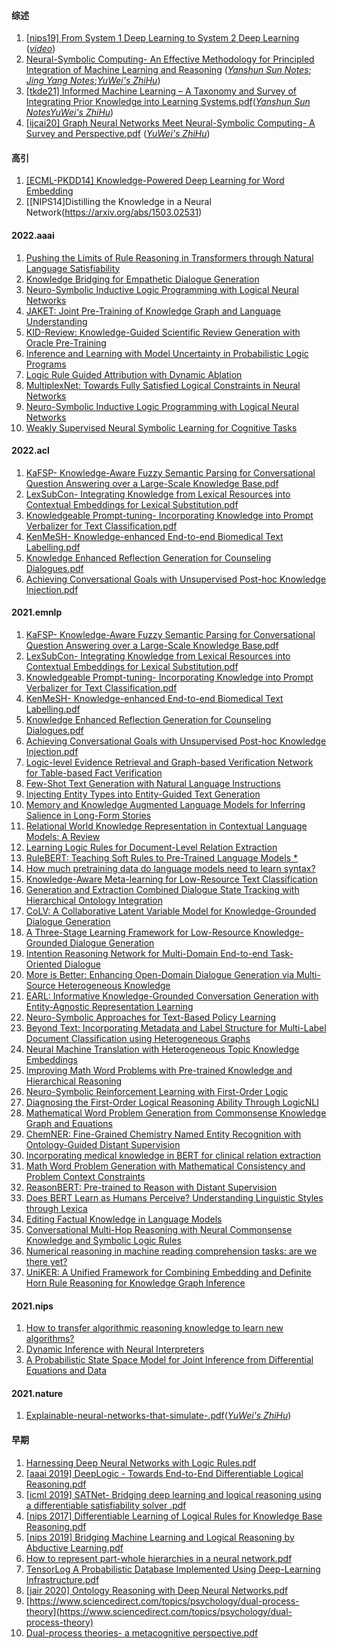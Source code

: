 
#### 综述
1. [[nips19] From System 1 Deep Learning to System 2 Deep Learning](http://www.iro.umontreal.ca/~bengioy/AAAI-9feb2020.pdf) ([_video_](https://www.bilibili.com/video/BV1JX4y1K7nZ))
2. [Neural-Symbolic Computing- An Effective Methodology for Principled Integration of Machine Learning and Reasoning](https://arxiv.org/abs/1905.06088v1) ([_Yanshun Sun Notes_](https://zhuanlan.zhihu.com/p/569194269); [_Jing Yang Notes_]();[_YuWei's ZhiHu_](https://zhuanlan.zhihu.com/p/552723425))
3. [[tkde21] Informed Machine Learning – A Taxonomy and Survey of Integrating Prior Knowledge into Learning Systems.pdf](https://github.com/ICTKC/MustReadPapers_DPC/files/6723067/tkde21.Informed.Machine.Learning.A.Taxonomy.and.Survey.of.Integrating.Prior.Knowledge.into.Learning.Systems.pdf)([_Yanshun Sun Notes_](https://zhuanlan.zhihu.com/p/568100411)[_YuWei's ZhiHu_](https://zhuanlan.zhihu.com/p/555493207))
4. [[ijcai20] Graph Neural Networks Meet Neural-Symbolic Computing- A Survey and Perspective.pdf](https://github.com/ICTKC/MustReadPapers_DPC/files/6682301/ijcai20.Graph.Neural.Networks.Meet.Neural-Symbolic.Computing-.A.Survey.and.Perspective.pdf) ([_YuWei's ZhiHu_](https://zhuanlan.zhihu.com/p/552721227))

#### 高引
1. [[ECML-PKDD14] Knowledge-Powered Deep Learning for Word Embedding](https://www.microsoft.com/en-us/research/publication/knowledge-powered-deep-learning-for-word-embedding/)
2. [[NIPS14]Distilling the Knowledge in a Neural Network(https://arxiv.org/abs/1503.02531)

#### 2022.aaai
1. [Pushing the Limits of Rule Reasoning in Transformers through Natural Language Satisfiability](https://aaai-2022.virtualchair.net/poster_aaai11028)
2. [Knowledge Bridging for Empathetic Dialogue Generation](https://aaai-2022.virtualchair.net/poster_aaai8261)
3. [Neuro-Symbolic Inductive Logic Programming with Logical Neural Networks](https://aaai-2022.virtualchair.net/poster_aaai9950)
4. [JAKET: Joint Pre-Training of Knowledge Graph and Language Understanding](https://aaai-2022.virtualchair.net/poster_aaai4850)
5. [KID-Review: Knowledge-Guided Scientific Review Generation with Oracle Pre-Training](https://aaai-2022.virtualchair.net/poster_aaai4805)
6. [Inference and Learning with Model Uncertainty in Probabilistic Logic Programs](https://aaai-2022.virtualchair.net/poster_aaai3743)
7. [Logic Rule Guided Attribution with Dynamic Ablation](https://aaai-2022.virtualchair.net/poster_aaai6542)
8. [MultiplexNet: Towards Fully Satisfied Logical Constraints in Neural Networks](https://aaai-2022.virtualchair.net/poster_aaai2312)
9. [Neuro-Symbolic Inductive Logic Programming with Logical Neural Networks](https://aaai-2022.virtualchair.net/poster_aaai9950)
10. [Weakly Supervised Neural Symbolic Learning for Cognitive Tasks](https://aaai-2022.virtualchair.net/poster_aaai988)


#### 2022.acl
1. [KaFSP- Knowledge-Aware Fuzzy Semantic Parsing for Conversational Question Answering over a Large-Scale Knowledge Base.pdf](https://github.com/ICTKC/Papers_DPC/files/8860698/2022.acl-long.35KaFSP-.Knowledge-Aware.Fuzzy.Semantic.Parsing.for.Conversational.Question.Answering.over.a.Large-Scale.Knowledge.Base.pdf)
2. [LexSubCon- Integrating Knowledge from Lexical Resources into Contextual Embeddings for Lexical Substitution.pdf](https://github.com/ICTKC/Papers_DPC/files/8860699/2022.acl-long.87-abs.LexSubCon-.Integrating.Knowledge.from.Lexical.Resources.into.Contextual.Embeddings.for.Lexical.Substitution.pdf)
3. [Knowledgeable Prompt-tuning- Incorporating Knowledge into Prompt Verbalizer for Text Classification.pdf](https://github.com/ICTKC/Papers_DPC/files/8860700/2022.acl-long.158-Knowledgeable.Prompt-tuning-.Incorporating.Knowledge.into.Prompt.Verbalizer.for.Text.Classification.pdf)
4. [KenMeSH- Knowledge-enhanced End-to-end Biomedical Text Labelling.pdf](https://github.com/ICTKC/Papers_DPC/files/8860701/2022.acl-long.210-.KenMeSH-.Knowledge-enhanced.End-to-end.Biomedical.Text.Labelling.pdf)
5. [Knowledge Enhanced Reflection Generation for Counseling Dialogues.pdf](https://github.com/ICTKC/Papers_DPC/files/8860703/2022.acl-long.221-Knowledge.Enhanced.Reflection.Generation.for.Counseling.Dialogues.pdf)
6. [Achieving Conversational Goals with Unsupervised Post-hoc Knowledge Injection.pdf](https://github.com/ICTKC/Papers_DPC/files/8860704/2022.acl-long.224-Achieving.Conversational.Goals.with.Unsupervised.Post-hoc.Knowledge.Injection.pdf)



#### 2021.emnlp
1. [KaFSP- Knowledge-Aware Fuzzy Semantic Parsing for Conversational Question Answering over a Large-Scale Knowledge Base.pdf](https://github.com/ICTKC/Papers_DPC/files/8860698/2022.acl-long.35KaFSP-.Knowledge-Aware.Fuzzy.Semantic.Parsing.for.Conversational.Question.Answering.over.a.Large-Scale.Knowledge.Base.pdf)
2. [LexSubCon- Integrating Knowledge from Lexical Resources into Contextual Embeddings for Lexical Substitution.pdf](https://github.com/ICTKC/Papers_DPC/files/8860699/2022.acl-long.87-abs.LexSubCon-.Integrating.Knowledge.from.Lexical.Resources.into.Contextual.Embeddings.for.Lexical.Substitution.pdf)
3. [Knowledgeable Prompt-tuning- Incorporating Knowledge into Prompt Verbalizer for Text Classification.pdf](https://github.com/ICTKC/Papers_DPC/files/8860700/2022.acl-long.158-Knowledgeable.Prompt-tuning-.Incorporating.Knowledge.into.Prompt.Verbalizer.for.Text.Classification.pdf)
4. [KenMeSH- Knowledge-enhanced End-to-end Biomedical Text Labelling.pdf](https://github.com/ICTKC/Papers_DPC/files/8860701/2022.acl-long.210-.KenMeSH-.Knowledge-enhanced.End-to-end.Biomedical.Text.Labelling.pdf)
5. [Knowledge Enhanced Reflection Generation for Counseling Dialogues.pdf](https://github.com/ICTKC/Papers_DPC/files/8860703/2022.acl-long.221-Knowledge.Enhanced.Reflection.Generation.for.Counseling.Dialogues.pdf)
6. [Achieving Conversational Goals with Unsupervised Post-hoc Knowledge Injection.pdf](https://github.com/ICTKC/Papers_DPC/files/8860704/2022.acl-long.224-Achieving.Conversational.Goals.with.Unsupervised.Post-hoc.Knowledge.Injection.pdf)
7. [Logic-level Evidence Retrieval and Graph-based Verification Network for Table-based Fact Verification](https://aclanthology.org/2021.emnlp-main.16/)
8. [Few-Shot Text Generation with Natural Language Instructions](https://aclanthology.org/2021.emnlp-main.32/)
9. [Injecting Entity Types into Entity-Guided Text Generation](https://aclanthology.org/2021.emnlp-main.56/)
10. [Memory and Knowledge Augmented Language Models for Inferring Salience in Long-Form Stories](https://aclanthology.org/2021.emnlp-main.65/)
11. [Relational World Knowledge Representation in Contextual Language Models: A Review](https://aclanthology.org/2021.emnlp-main.81/)
12. [Learning Logic Rules for Document-Level Relation Extraction](https://aclanthology.org/2021.emnlp-main.95/)
13. [RuleBERT: Teaching Soft Rules to Pre-Trained Language Models *](https://aclanthology.org/2021.emnlp-main.110/)
14. [How much pretraining data do language models need to learn syntax?](https://aclanthology.org/2021.emnlp-main.118/)
15. [Knowledge-Aware Meta-learning for Low-Resource Text Classification](https://aclanthology.org/2021.emnlp-main.136/)
16. [Generation and Extraction Combined Dialogue State Tracking with Hierarchical Ontology Integration](https://aclanthology.org/2021.emnlp-main.171/)
17. [CoLV: A Collaborative Latent Variable Model for Knowledge-Grounded Dialogue Generation](https://aclanthology.org/2021.emnlp-main.172/)
18. [A Three-Stage Learning Framework for Low-Resource Knowledge-Grounded Dialogue Generation](https://aclanthology.org/2021.emnlp-main.173/)
19. [Intention Reasoning Network for Multi-Domain End-to-end Task-Oriented Dialogue](https://aclanthology.org/2021.emnlp-main.174/)
20. [More is Better: Enhancing Open-Domain Dialogue Generation via Multi-Source Heterogeneous Knowledge](https://aclanthology.org/2021.emnlp-main.175/)
21. [EARL: Informative Knowledge-Grounded Conversation Generation with Entity-Agnostic Representation Learning](https://aclanthology.org/2021.emnlp-main.184/)
22. [Neuro-Symbolic Approaches for Text-Based Policy Learning](https://aclanthology.org/2021.emnlp-main.245/)
23. [Beyond Text: Incorporating Metadata and Label Structure for Multi-Label Document Classification using Heterogeneous Graphs](https://aclanthology.org/2021.emnlp-main.253/)
24. [Neural Machine Translation with Heterogeneous Topic Knowledge Embeddings](https://aclanthology.org/2021.emnlp-main.256/)
25. [Improving Math Word Problems with Pre-trained Knowledge and Hierarchical Reasoning](https://aclanthology.org/2021.emnlp-main.272/)
26. [Neuro-Symbolic Reinforcement Learning with First-Order Logic](https://aclanthology.org/2021.emnlp-main.283/)
27. [Diagnosing the First-Order Logical Reasoning Ability Through LogicNLI](https://aclanthology.org/2021.emnlp-main.303/)
28. [Mathematical Word Problem Generation from Commonsense Knowledge Graph and Equations](https://aclanthology.org/2021.emnlp-main.348/)
29. [ChemNER: Fine-Grained Chemistry Named Entity Recognition with Ontology-Guided Distant Supervision](https://aclanthology.org/2021.emnlp-main.424/)
30. [Incorporating medical knowledge in BERT for clinical relation extraction](https://aclanthology.org/2021.emnlp-main.435/)
31. [Math Word Problem Generation with Mathematical Consistency and Problem Context Constraints](https://aclanthology.org/2021.emnlp-main.484/)
32. [ReasonBERT: Pre-trained to Reason with Distant Supervision](https://aclanthology.org/2021.emnlp-main.494/)
33. [Does BERT Learn as Humans Perceive? Understanding Linguistic Styles through Lexica](https://aclanthology.org/2021.emnlp-main.510/)
34. [Editing Factual Knowledge in Language Models](https://aclanthology.org/2021.emnlp-main.522/)
35. [Conversational Multi-Hop Reasoning with Neural Commonsense Knowledge and Symbolic Logic Rules](https://aclanthology.org/2021.emnlp-main.588/)
36. [Numerical reasoning in machine reading comprehension tasks: are we there yet?](https://aclanthology.org/2021.emnlp-main.759/)
37. [UniKER: A Unified Framework for Combining Embedding and Definite Horn Rule Reasoning for Knowledge Graph Inference](https://aclanthology.org/2021.emnlp-main.769/)


#### 2021.nips
1. [How to transfer algorithmic reasoning knowledge to learn new algorithms?](https://proceedings.neurips.cc/paper/2021/hash/a2802cade04644083dcde1c8c483ed9a-Abstract.html)
2. [Dynamic Inference with Neural Interpreters](https://proceedings.neurips.cc/paper/2021/hash/5b4e9aa703d0bfa11041debaa2d1b633-Abstract.html)
3. [A Probabilistic State Space Model for Joint Inference from Differential Equations and Data](https://proceedings.neurips.cc/paper/2021/hash/6734fa703f6633ab896eecbdfad8953a-Abstract.html)

#### 2021.nature
1. [Explainable-neural-networks-that-simulate-.pdf](https://github.com/ICTKC/Papers/files/9630319/Explainable-neural-networks-that-simulate-.pdf)([_YuWei's ZhiHu_](https://zhuanlan.zhihu.com/p/567137621))

#### 早期
1. [Harnessing Deep Neural Networks with Logic Rules.pdf](https://github.com/ICTKC/MustReadPapers_DPC/files/6682300/Harnessing.Deep.Neural.Networks.with.Logic.Rules.pdf)
2. [[aaai 2019] DeepLogic - Towards End-to-End Differentiable Logical Reasoning.pdf](https://github.com/ICTKC/MustReadPapers_DPC/files/6682314/aaai.2019.DeepLogic.-.Towards.End-to-End.Differentiable.Logical.Reasoning.pdf)
3. [[icml 2019] SATNet- Bridging deep learning and logical reasoning using a differentiable satisfiability solver .pdf](https://github.com/ICTKC/MustReadPapers_DPC/files/6682316/icml.2019.SATNet-.Bridging.deep.learning.and.logical.reasoning.using.a.differentiable.satisfiability.solver.pdf)
4. [[nips 2017] Differentiable Learning of Logical Rules for Knowledge Base Reasoning.pdf](https://github.com/ICTKC/MustReadPapers_DPC/files/6682318/nips.2017.Differentiable.Learning.of.Logical.Rules.for.Knowledge.Base.Reasoning.pdf)
5. [[nips 2019] Bridging Machine Learning and Logical Reasoning by Abductive Learning.pdf](https://github.com/ICTKC/MustReadPapers_DPC/files/6682319/nips.2019.Bridging.Machine.Learning.and.Logical.Reasoning.by.Abductive.Learning.pdf)
6. [How to represent part-whole hierarchies in a neural network.pdf](https://github.com/ICTKC/MustReadPapers_DPC/files/6682320/How.to.represent.part-whole.hierarchies.in.a.neural.network.pdf)
7. [TensorLog  A Probabilistic Database Implemented Using Deep-Learning Infrastructure.pdf](https://github.com/ICTKC/MustReadPapers_DPC/files/6682321/TensorLog.A.Probabilistic.Database.Implemented.Using.Deep-Learning.Infrastructure.pdf)
8. [[jair 2020] Ontology Reasoning with Deep Neural Networks.pdf](https://github.com/ICTKC/MustReadPapers_DPC/files/6682317/jair.2020.Ontology.Reasoning.with.Deep.Neural.Networks.pdf)
9. [https://www.sciencedirect.com/topics/psychology/dual-process-theory](https://www.sciencedirect.com/topics/psychology/dual-process-theory)
10. [Dual-process theories- a metacognitive perspective.pdf](https://github.com/ICTKC/MustReadPapers_DPC/files/6682304/Dual-process.theories-.a.metacognitive.perspective.pdf)
